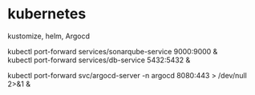 # kubernetes
kustomize, helm, Argocd

kubectl port-forward services/sonarqube-service 9000:9000 & <br />
kubectl port-forward services/db-service 5432:5432 &

kubectl port-forward svc/argocd-server -n argocd 8080:443 > /dev/null 2>&1 &

